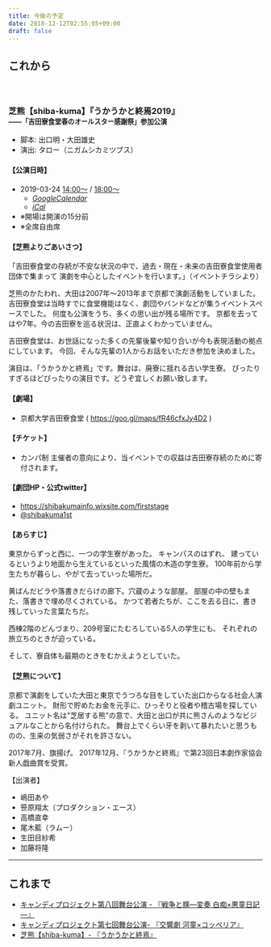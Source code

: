 ```yaml
---
title: 今後の予定
date: 2018-12-12T02:55:05+09:00
draft: false
---
```


## これから

<h3 id="ukauka2019"><br><br>芝熊【shiba-kuma】『うかうかと終焉2019』<br><span style="font-size:.8em">――「吉田寮食堂春のオールスター感謝祭」参加公演</span></h3>

* 脚本: 出口明・大田雄史
* 演出: タロー（ニガムシカミツブス）

#### 【公演日時】

* 2019-03-24 [14:00〜](https://calendar.google.com/calendar/event?action=TEMPLATE&tmeid=XzY4cGo4ZDlpNmNya2NiYTE3MHJrY2I5azZvbzRhYjlvODUxNDJiOWs2a28zMmMyMzg4c2pnZ2k1Nm8gbHVtZ3Jkamp1cTZlcjA4Zjh1c2hha3V2bGtAZw&tmsrc=lumgrdjjuq6er08f8ushakuvlk@group.calendar.google.com&catt=false&pprop=HowCreated:DUPLICATE&hl=ja&scp=ONE) / [18:00〜](https://calendar.google.com/calendar/event?action=TEMPLATE&tmeid=XzZsMWo4Z2ExOG9zajZiYTE2dDEzMGI5azYxMjNhYmEyODUxMzZiYTU2OHFqNmRwbjZkMTM4aDFrOGsgbHVtZ3Jkamp1cTZlcjA4Zjh1c2hha3V2bGtAZw&tmsrc=lumgrdjjuq6er08f8ushakuvlk@group.calendar.google.com&catt=false&pprop=HowCreated:DUPLICATE&hl=ja&scp=ONE)
    * [<i class="fa fa-calendar-check-o" aria-hidden="true">GoogleCalendar</i>](https://calendar.google.com/calendar/embed?src=lumgrdjjuq6er08f8ushakuvlk%40group.calendar.google.com&ctz=Asia%2FTokyo&dates=2019-03-01%F22019-03-31)
    * [<i class="fa fa-calendar-check-o" aria-hidden="true">iCal</i>](https://calendar.google.com/calendar/ical/lumgrdjjuq6er08f8ushakuvlk%40group.calendar.google.com/public/basic.ics)
* ※開場は開演の15分前
* ※全席自由席

#### 【芝熊よりごあいさつ】

「吉田寮食堂の存続が不安な状況の中で、過去・現在・未来の吉田寮食堂使用者団体で集まって
演劇を中心としたイベントを行います。」（イベントチラシより）

芝熊のかたわれ、大田は2007年～2013年まで京都で演劇活動をしていました。
吉田寮食堂は当時すでに食堂機能はなく、劇団やバンドなどが集うイベントスペースでした。
何度も公演をうち、多くの思い出が残る場所です。
京都を去ってはや7年。今の吉田寮を巡る状況は、正直よくわかっていません。

吉田寮食堂は、お世話になった多くの先輩後輩や知り合いが今も表現活動の拠点にしています。
今回、そんな先輩の1人からお話をいただき参加を決めました。

演目は、「うかうかと終焉」です。舞台は、廃寮に揺れる古い学生寮。
ぴったりすぎるほどぴったりの演目です。どうぞ宜しくお願い致します。

#### 【劇場】

* 京都大学吉田寮食堂 ( https://goo.gl/maps/fR46cfxJy4D2 )

#### 【チケット】

* カンパ制
主催者の意向により、当イベントでの収益は吉田寮存続のために寄付されます。

#### 【劇団HP・公式twitter】

* https://shibakumainfo.wixsite.com/firststage
* [@shibakuma1st](https://twitter.com/shibakuma1st)


#### 【あらすじ】

東京からずっと西に、一つの学生寮があった。
キャンパスのはずれ、
建っているというより地面から生えているといった風情の木造の学生寮。
100年前から学生たちが暮らし、やがて去っていった場所だ。

黄ばんだビラや落書きだらけの廊下。穴蔵のような部屋。
部屋の中の壁もまた、落書きで埋め尽くされている。
かつて若者たちが、ここを去る日に、書き残していった言葉たちだ。

西棟2階のどんづまり、209号室にたむろしている5人の学生にも、
それぞれの旅立ちのときが迫っている。

そして、寮自体も最期のときをむかえようとしていた。


#### 【芝熊について】

京都で演劇をしていた大田と東京でうつろな目をしていた出口からなる社会人演劇ユニット。
 財形で貯めたお金を元手に、ひっそりと役者や稽古場を探している。
ユニット名は"芝居する熊"の意で、大田と出口が共に熊さんのようなビジュアルなことから名付けられた。
 舞台上でくらい牙を剥いて暴れたいと思うものの、生来の気弱さがそれを許さない。

2017年7月、旗揚げ。
2017年12月、『うかうかと終焉』で第23回日本劇作家協会新人戯曲賞を受賞。

【出演者】

* 嶋田あや
* 笹原翔太（プロダクション・エース）
* 高橋直幸
* 尾木藍（ラムー）
* 生田目紗希
* 加藤将隆

---

## これまで

* [キャンディプロジェクト第八回舞台公演 - 『戦争と豚―変奏 白痴×悪童日記―』](/past#idiot-cahier)
* [キャンディプロジェクト第七回舞台公演- 『交響劇 河童×コッペリア』](/past#kappa-coppelia)
* [芝熊【shiba-kuma】- 『うかうかと終焉』](/past#ukauka2017)
